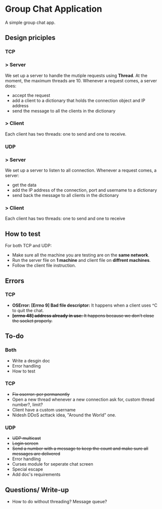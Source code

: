 # Group Chat Application

A simple group chat app.

## Design priciples
### TCP
### > Server
We set up a server to handle the mutiple requests using **Thread**. At the moment, the maximum threads are 10.
Whenever a request comes, a server does:
- accept the request
- add a client to a dictionary that holds the connection object and IP address
- send the message to all the clients in the dictionary

### > Client
Each client has two threads: one to send and one to receive.

### UDP
### > Server
We set up a server to listen to all connection.
Whenever a request comes, a server:
- get the data
- add the IP address of the connection, port and username to a dictionary
- send back the message to all clients in the dictionary

### > Client
Each client has two threads: one to send and one to receive

## How to test
For both TCP and UDP:
- Make sure all the machine you are testing are on the **same network**.
- Run the server file on **1 machine** and client file on **diffrent machines**.
- Follow the client file instruction.

## Errors
### TCP
- **OSError: [Errno 9] Bad file descriptor:** It happens when a client uses ^C to quit the chat.
- ~~**[errno 48] address already in use:** It happens because we don't close the socket properly.~~

## To-do
### Both
- Write a desgin doc
- Error handling
- How to test

### TCP
- ~~Fix oserror: per permanently~~
- Open a new thread whenever a new connection ask for, custom thread number?, limit?
- Client have a custom username
- Nidesh DDoS acttack idea, "Around the World" one.

### UDP
- ~~UDP multicast~~
- ~~Login screen~~
- ~~Send a number with a message to keep the count and make sure all messages are delivered~~
- Error handling
- Curses module for seperate chat screen
- Special escape
- Add doc's requirements

## Questions/ Write-up
- How to do without threading? Message queue?



